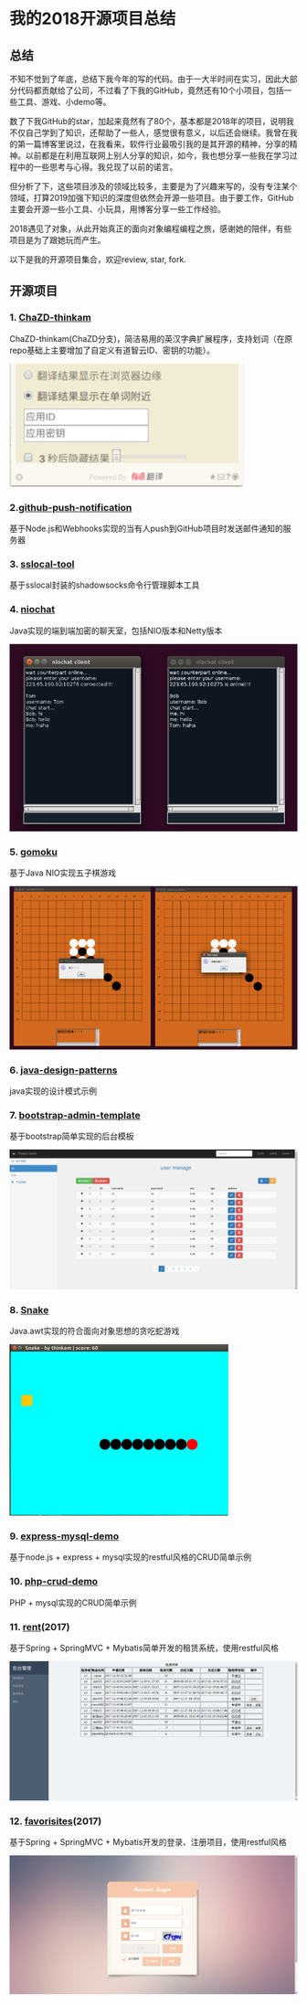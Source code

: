 # 我的2018开源项目总结

## 总结
不知不觉到了年底，总结下我今年的写的代码。由于一大半时间在实习，因此大部分代码都贡献给了公司，不过看了下我的GitHub，竟然还有10个小项目，包括一些工具、游戏、小demo等。

数了下我GitHub的star，加起来竟然有了80个，基本都是2018年的项目，说明我不仅自己学到了知识，还帮助了一些人，感觉很有意义，以后还会继续。我曾在我的第一篇博客里说过，在我看来，软件行业最吸引我的是其开源的精神，分享的精神。以前都是在利用互联网上别人分享的知识，如今，我也想分享一些我在学习过程中的一些思考与心得。我兑现了以前的诺言。

但分析了下，这些项目涉及的领域比较多，主要是为了兴趣来写的，没有专注某个领域，打算2019加强下知识的深度但依然会开源一些项目。由于要工作，GitHub主要会开源一些小工具、小玩具，用博客分享一些工作经验。

2018遇见了对象，从此开始真正的面向对象编程编程之旅，感谢她的陪伴，有些项目是为了跟她玩而产生。

以下是我的开源项目集合，欢迎review, star, fork.

## 开源项目
### 1. [ChaZD-thinkam](https://github.com/codethereforam/ChaZD-thinkam)
ChaZD-thinkam(ChaZD分支)，简洁易用的英汉字典扩展程序，支持划词（在原repo基础上主要增加了自定义有道智云ID、密钥的功能）。

![chazd](/images/2018-12-31-chazd.png)

### 2.[github-push-notification](https://github.com/codethereforam/github-push-notification)
基于Node.js和Webhooks实现的当有人push到GitHub项目时发送邮件通知的服务器

### 3. [sslocal-tool](https://github.com/codethereforam/sslocal-tool)
基于sslocal封装的shadowsocks命令行管理脚本工具

### 4. [niochat](https://github.com/codethereforam/niochat)
Java实现的端到端加密的聊天室，包括NIO版本和Netty版本

![niochat](/images/2018-12-31-niochat.png)

### 5. [gomoku](https://github.com/codethereforam/gomoku)
基于Java NIO实现五子棋游戏

![gomoku](/images/2018-12-31-gomoku.png)

### 6. [java-design-patterns](https://github.com/codethereforam/java-design-patterns)
java实现的设计模式示例

### 7. [bootstrap-admin-template](https://github.com/codethereforam/bootstrap-admin-template)
基于bootstrap简单实现的后台模板

![bootstrap-admin-template](/images/2018-12-31-admin.png)

### 8. [Snake](https://github.com/codethereforam/Snake)
Java.awt实现的符合面向对象思想的贪吃蛇游戏

![Snake](/images/2018-12-31-Snake.png)

### 9. [express-mysql-demo](https://github.com/codethereforam/express-mysql-demo)
基于node.js + express + mysql实现的restful风格的CRUD简单示例

### 10. [php-crud-demo](https://github.com/codethereforam/php-crud-demo)
PHP + mysql实现的CRUD简单示例

### 11. [rent](https://github.com/codethereforam/rent)(2017)
基于Spring + SpringMVC + Mybatis简单开发的租赁系统，使用restful风格

![rent](/images/2018-12-31-rent.png)

### 12. [favorisites](https://github.com/codethereforam/favorisites)(2017)
基于Spring + SpringMVC + Mybatis开发的登录、注册项目，使用restful风格

![Snake](/images/2018-12-31-favorisites.png)
